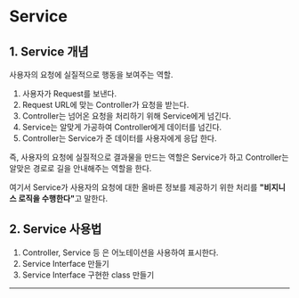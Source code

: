 # Service
## 1. Service 개념
사용자의 요청에 실질적으로 행동을 보여주는 역할.

1. 사용자가 Request를 보낸다.
2. Request URL에 맞는 Controller가 요청을 받는다.
3. Controller는 넘어온 요청을 처리하기 위해 Service에게 넘긴다.
4. Service는 알맞게 가공하여 Controller에게 데이터를 넘긴다.
5. Controller는 Service가 준 데이터를 사용자에게 응답 한다.

즉, 사용자의 요청에 실질적으로 결과물을 만드는 역할은 Service가 하고 Controller는 알맞은 경로로 길을 안내해주는 역할을 한다.

여기서 Service가 사용자의 요청에 대한 올바른 정보를 제공하기 위한 처리를 <strong>"비지니스 로직을 수행한다"</strong>고 말한다.

## 2. Service 사용법
1. Controller, Service 등 은 어노테이션을 사용하여 표시한다.
2. Service Interface 만들기
3. Service Interface 구현한 class 만들기






















<hr>

